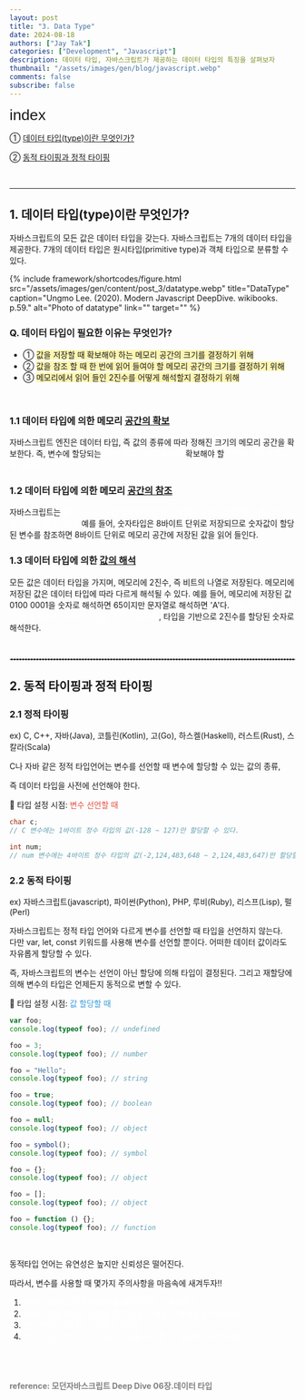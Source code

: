 ```yaml
---
layout: post
title: "3. Data Type"
date: 2024-08-18
authors: ["Jay Tak"]
categories: ["Development", "Javascript"]
description: 데이터 타입, 자바스크립트가 제공하는 데이터 타입의 특징을 살펴보자
thumbnail: "/assets/images/gen/blog/javascript.webp"
comments: false
subscribe: false
---
```


<span style="font-family: 'Brown', sans-serif !important; font-size: 20pt;">index</span>

① [데이터 타입(type)이란 무엇인가?](#1-데이터-타입type이란-무엇인가)<br>

② [동적 타이핑과 정적 타이핑](#2-동적-타이핑과-정적-타이핑)<br>

<br>

---

## 1. 데이터 타입(type)이란 무엇인가?

자바스크립트의 모든 값은 데이터 타입을 갖는다. 자바스크립트는 7개의 데이터 타입을 제공한다. 7개의 데이터 타입은 원시타입(primitive type)과 객체 타입으로 분류할 수 있다.

{% include framework/shortcodes/figure.html src="/assets/images/gen/content/post_3/datatype.webp" title="DataType" caption="Ungmo Lee. (2020). Modern Javascript DeepDive. wikibooks. p.59." alt="Photo of datatype" link="" target="" %}

### Q. 데이터 타입이 필요한 이유는 무엇인가?

- ① <span style='background-color: #fff5b1'>값을 저장할 때 확보해야 하는 메모리 공간의 크기를 결정하기 위해 </span>
- ② <span style='background-color: #fff5b1'>값을 참조 할 때 한 번에 읽어 들여야 할 메모리 공간의 크기를 결정하기 위해</span>
- ③ <span style='background-color: #fff5b1'> 메모리에서 읽어 들인 2진수를 어떻게 해석할지 결정하기 위해</span>

<br>

### 1.1 데이터 타입에 의한 메모리 [공간의 확보](#)

자바스크립트 엔진은 데이터 타입, 즉 값의 종류에 따라 정해진 크기의 메모리 공간을 확보한다. 즉, 변수에 할당되는 <span style="color: white;">값의 데이터 타입에 따라</span> 확보해야 할 <span style="color: white;">메모리 공간의 크기가 결정된다.</span>

### 1.2 데이터 타입에 의한 메모리 [공간의 참조](#)

자바스크립트는 <span style="color: white;">할당되어 있는 값에 따라 타입을 인식해서 읽어 들어야 하는 메모리 셀의 크기를 알 수 있다.</span> 예를 들어, 숫자타입은 8바이트 단위로 저장되므로 숫자값이 할당된 변수를 참조하면 8바이트 단위로 메모리 공간에 저장된 값을 읽어 들인다.

### 1.3 데이터 타입에 의한 [값의 해석](#)

모든 값은 데이터 타입을 가지며, 메모리에 2진수, 즉 비트의 나열로 저장된다. 메모리에 저장된 값은 데이터 타입에 따라 다르게 해석될 수 있다. 예를 들어, 메모리에 저장된 값 0100 0001을 숫자로 해석하면 65이지만 문자열로 해석하면 'A'다. <span style="color: white;">자바스크립트는 할당 된 값에 따라 데이터 타입을 알 수 있으므로</span>, 타입을 기반으로 2진수를 할당된 숫자로 해석한다.

<br>

<hr style="border: 1px dashed #ccc;">

## 2. 동적 타이핑과 정적 타이핑

### 2.1 정적 타이핑

ex) C, C++, 자바(Java), 코틀린(Kotlin), 고(Go), 하스켈(Haskell), 러스트(Rust), 스칼라(Scala)

C나 자바 같은 정적 타입언어는 변수를 선언할 때 변수에 할당할 수 있는 값의 종류, <br>

즉 데이터 타입을 사전에 선언해야 한다.

📌 타입 설정 시점: <span style="color:#e74c3c">변수 선언할 때</span>

```java
char c;
// C 변수에는 1바이트 정수 타입의 값(-128 ~ 127)만 할당할 수 있다.

int num;
// num 변수에는 4바이트 정수 타입의 값(-2,124,483,648 ~ 2,124,483,647)만 할당할 수 있다.
```

### 2.2 동적 타이핑

ex) 자바스크립트(javascript), 파이썬(Python), PHP, 루비(Ruby), 리스프(Lisp), 펄(Perl)

자바스크립트는 정적 타입 언어와 다르게 변수를 선언할 때 타입을 선언하지 않는다.<br> 다만 var, let, const 키워드를 사용해 변수를 선언할 뿐이다. 어떠한 데이터 값이라도 자유롭게 할당할 수 있다. <br>

즉, 자바스크립트의 변수는 선언이 아닌 할당에 의해 타입이 결정된다. 그리고 재할당에 의해 변수의 타입은 언제든지 동적으로 변할 수 있다.

📌 타입 설정 시점: <span style="color:#3498db">값 할당할 때</span>

```javascript
var foo;
console.log(typeof foo); // undefined

foo = 3;
console.log(typeof foo); // number

foo = "Hello";
console.log(typeof foo); // string

foo = true;
console.log(typeof foo); // boolean

foo = null;
console.log(typeof foo); // object

foo = symbol();
console.log(typeof foo); // symbol

foo = {};
console.log(typeof foo); // object

foo = [];
console.log(typeof foo); // object

foo = function () {};
console.log(typeof foo); // function
```

<br>

동적타입 언어는 유연성은 높지만 신뢰성은 떨어진다. <br>

따라서, 변수를 사용할 때 몇가지 주의사항을 마음속에 새겨두자!!

1.  <span style="color: white;">변수는 꼭 필요한 경우에 한해 제한적으로 사용하자 !</span>
2.  <span style="color: white;">변수의 유효 범위는 최대한 좁게 만들어 변수의 부작용을 억제하자 !</span>
3.  <span style="color: white;">전역 변수는 최대한 사용하지 말자 !</span>
4.  <span style="color: white;">변수 이름은 변수의 목적이나 의미를 파악할 수 있도록 네이밍 하자 !</span>

<br><br>

#### <span style="color:grey">reference: 모던자바스크립트 Deep Dive 06장.데이터 타입</span>
